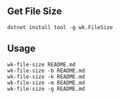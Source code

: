## Get File Size

```
dotnet install tool -g wk.FileSize
```

## Usage 

```
wk-file-size README.md
wk-file-size -b README.md
wk-file-size -k README.md
wk-file-size -m README.md
wk-file-size -g README.md
```